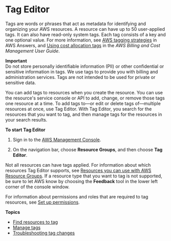 # Tag Editor<a name="tag-editor"></a>

Tags are words or phrases that act as metadata for identifying and organizing your AWS resources\. A resource can have up to 50 user\-applied tags\. It can also have read\-only system tags\. Each tag consists of a key and one optional value\. For more information, see [AWS tagging strategies](https://aws.amazon.com/answers/account-management/aws-tagging-strategies/) in AWS Answers, and [Using cost allocation tags](https://docs.aws.amazon.com/awsaccountbilling/latest/aboutv2/cost-alloc-tags.html#allocation-what) in the *AWS Billing and Cost Management User Guide*\.

**Important**  
Do not store personally identifiable information \(PII\) or other confidential or sensitive information in tags\. We use tags to provide you with billing and administration services\. Tags are not intended to be used for private or sensitive data\.

You can add tags to resources when you create the resource\. You can use the resource's service console or API to add, change, or remove those tags one resource at a time\. To add tags to—or edit or delete tags of—multiple resources at once, use Tag Editor\. With Tag Editor, you search for the resources that you want to tag, and then manage tags for the resources in your search results\.

**To start Tag Editor**

1. Sign in to the [AWS Management Console](https://console.aws.amazon.com/console/home)\.

1. On the navigation bar, choose **Resource Groups**, and then choose **Tag Editor**\.

Not all resources can have tags applied\. For information about which resources Tag Editor supports, see [Resources you can use with AWS Resource Groups](supported-resources.md)\. If a resource type that you want to tag is not supported, be sure to let AWS know by choosing the **Feedback** tool in the lower left corner of the console window\.

For information about permissions and roles that are required to tag resources, see [Set up permissions](gettingstarted-prereqs.md#gettingstarted-prereqs-permissions)\.

**Topics**
+ [Find resources to tag](find-resources-to-tag.md)
+ [Manage tags](tagging-resources.md)
+ [Troubleshooting tag changes](troubleshooting-tags.md)